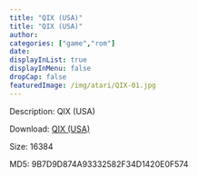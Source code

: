 ```yaml
---
title: "QIX (USA)"
title: "QIX (USA)"
author: 
categories: ["game","rom"]
date: 
displayInList: true
displayInMenu: false
dropCap: false
featuredImage: /img/atari/QIX-01.jpg
---
```


Description: QIX (USA)

Download: <a href="https://kknackGearCT.ctfile.com/fs/2629127-327667879" target = "_blank" rel = "nofollow" > QIX (USA)</a>

Size: 16384

MD5: 9B7D9D874A93332582F34D1420E0F574

